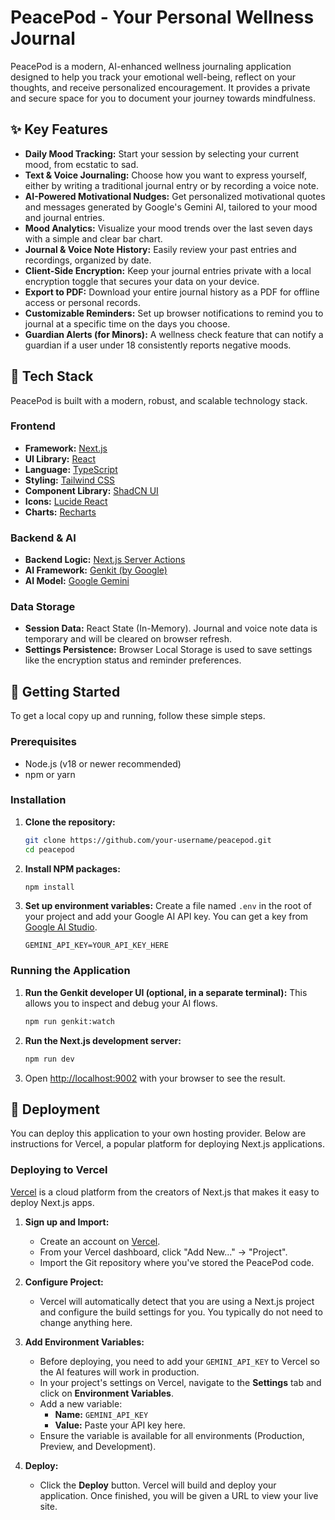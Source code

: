 # PeacePod - Your Personal Wellness Journal

PeacePod is a modern, AI-enhanced wellness journaling application designed to help you track your emotional well-being, reflect on your thoughts, and receive personalized encouragement. It provides a private and secure space for you to document your journey towards mindfulness.

## ✨ Key Features

- **Daily Mood Tracking:** Start your session by selecting your current mood, from ecstatic to sad.
- **Text & Voice Journaling:** Choose how you want to express yourself, either by writing a traditional journal entry or by recording a voice note.
- **AI-Powered Motivational Nudges:** Get personalized motivational quotes and messages generated by Google's Gemini AI, tailored to your mood and journal entries.
- **Mood Analytics:** Visualize your mood trends over the last seven days with a simple and clear bar chart.
- **Journal & Voice Note History:** Easily review your past entries and recordings, organized by date.
- **Client-Side Encryption:** Keep your journal entries private with a local encryption toggle that secures your data on your device.
- **Export to PDF:** Download your entire journal history as a PDF for offline access or personal records.
- **Customizable Reminders:** Set up browser notifications to remind you to journal at a specific time on the days you choose.
- **Guardian Alerts (for Minors):** A wellness check feature that can notify a guardian if a user under 18 consistently reports negative moods.

## 🚀 Tech Stack

PeacePod is built with a modern, robust, and scalable technology stack.

### Frontend

- **Framework:** [Next.js](https://nextjs.org/)
- **UI Library:** [React](https://react.dev/)
- **Language:** [TypeScript](https://www.typescriptlang.org/)
- **Styling:** [Tailwind CSS](https://tailwindcss.com/)
- **Component Library:** [ShadCN UI](https://ui.shadcn.com/)
- **Icons:** [Lucide React](https://lucide.dev/)
- **Charts:** [Recharts](https://recharts.org/)

### Backend & AI

- **Backend Logic:** [Next.js Server Actions](https://nextjs.org/docs/app/building-your-application/data-fetching/server-actions-and-mutations)
- **AI Framework:** [Genkit (by Google)](https://firebase.google.com/docs/genkit)
- **AI Model:** [Google Gemini](https://deepmind.google/technologies/gemini/)

### Data Storage

- **Session Data:** React State (In-Memory). Journal and voice note data is temporary and will be cleared on browser refresh.
- **Settings Persistence:** Browser Local Storage is used to save settings like the encryption status and reminder preferences.

## 🏁 Getting Started

To get a local copy up and running, follow these simple steps.

### Prerequisites

- Node.js (v18 or newer recommended)
- npm or yarn

### Installation

1.  **Clone the repository:**
    ```sh
    git clone https://github.com/your-username/peacepod.git
    cd peacepod
    ```

2.  **Install NPM packages:**
    ```sh
    npm install
    ```

3.  **Set up environment variables:**
    Create a file named `.env` in the root of your project and add your Google AI API key. You can get a key from [Google AI Studio](https://aistudio.google.com/app/apikey).
    ```
    GEMINI_API_KEY=YOUR_API_KEY_HERE
    ```

### Running the Application

1.  **Run the Genkit developer UI (optional, in a separate terminal):**
    This allows you to inspect and debug your AI flows.
    ```sh
    npm run genkit:watch
    ```

2.  **Run the Next.js development server:**
    ```sh
    npm run dev
    ```

3.  Open [http://localhost:9002](http://localhost:9002) with your browser to see the result.

## 🚀 Deployment

You can deploy this application to your own hosting provider. Below are instructions for Vercel, a popular platform for deploying Next.js applications.

### Deploying to Vercel

[Vercel](https://vercel.com/) is a cloud platform from the creators of Next.js that makes it easy to deploy Next.js apps.

1.  **Sign up and Import:**
    *   Create an account on [Vercel](https://vercel.com/).
    *   From your Vercel dashboard, click "Add New..." -> "Project".
    *   Import the Git repository where you've stored the PeacePod code.

2.  **Configure Project:**
    *   Vercel will automatically detect that you are using a Next.js project and configure the build settings for you. You typically do not need to change anything here.

3.  **Add Environment Variables:**
    *   Before deploying, you need to add your `GEMINI_API_KEY` to Vercel so the AI features will work in production.
    *   In your project's settings on Vercel, navigate to the **Settings** tab and click on **Environment Variables**.
    *   Add a new variable:
        *   **Name:** `GEMINI_API_KEY`
        *   **Value:** Paste your API key here.
    *   Ensure the variable is available for all environments (Production, Preview, and Development).

4.  **Deploy:**
    *   Click the **Deploy** button. Vercel will build and deploy your application. Once finished, you will be given a URL to view your live site.
